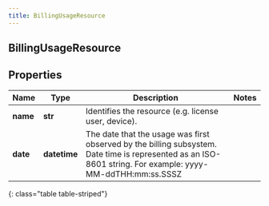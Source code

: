 ```yaml
---
title: BillingUsageResource
---
```

## BillingUsageResource

## Properties

|Name | Type | Description | Notes|
|------------ | ------------- | ------------- | -------------|
| **name** | **str** | Identifies the resource (e.g. license user, device). | |
| **date** | **datetime** | The date that the usage was first observed by the billing subsystem. Date time is represented as an ISO-8601 string. For example: yyyy-MM-ddTHH:mm:ss.SSSZ | |
{: class="table table-striped"}


